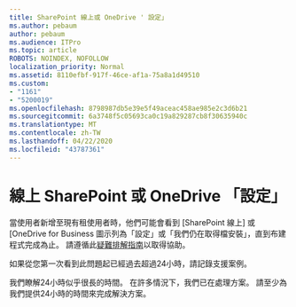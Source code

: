 ```yaml
---
title: SharePoint 線上或 OneDrive ' 設定」
ms.author: pebaum
author: pebaum
ms.audience: ITPro
ms.topic: article
ROBOTS: NOINDEX, NOFOLLOW
localization_priority: Normal
ms.assetid: 8110efbf-917f-46ce-af1a-75a8a1d49510
ms.custom:
- "1161"
- "5200019"
ms.openlocfilehash: 8798987db5e39e5f49aceac458ae985e2c3d6b21
ms.sourcegitcommit: 6a3748f5c05693ca0c19a829287cb8f30635940c
ms.translationtype: MT
ms.contentlocale: zh-TW
ms.lasthandoff: 04/22/2020
ms.locfileid: "43787361"
---
```

# <a name="sharepoint-online-or-onedrive-setting-up"></a>線上 SharePoint 或 OneDrive 「設定」

當使用者新增至現有租使用者時，他們可能會看到 [SharePoint 線上] 或 [OneDrive for Business 圖示列為「設定」或「我們仍在取得檔安裝」，直到布建程式完成為止。 請遵循此[疑難排解指南](https://docs.microsoft.com/sharepoint/support/sites/troubleshooting-guide-for-sites-stopped-at-provisioning)以取得協助。

如果從您第一次看到此問題起已經過去超過24小時，請記錄支援案例。

我們瞭解24小時似乎很長的時間。 在許多情況下，我們已在處理方案。 請至少為我們提供24小時的時間來完成解決方案。
